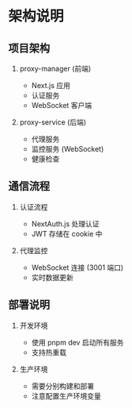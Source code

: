 # 架构说明

## 项目架构

1. proxy-manager (前端)
   - Next.js 应用
   - 认证服务
   - WebSocket 客户端

2. proxy-service (后端)
   - 代理服务
   - 监控服务 (WebSocket)
   - 健康检查

## 通信流程

1. 认证流程
   - NextAuth.js 处理认证
   - JWT 存储在 cookie 中

2. 代理监控
   - WebSocket 连接 (3001 端口)
   - 实时数据更新

## 部署说明

1. 开发环境
   - 使用 pnpm dev 启动所有服务
   - 支持热重载

2. 生产环境
   - 需要分别构建和部署
   - 注意配置生产环境变量
